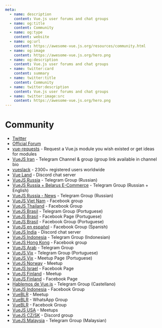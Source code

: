 ```yaml
---
meta:
  - name: description
    content: Vue.js user forums and chat groups
  - name: og:title
    content: Community
  - name: og:type
    content: website
  - name: og:url
    content: https://awesome-vue.js.org/resources/community.html
  - name: og:image
    content: https://awesome-vue.js.org/hero.png
  - name: og:description
    content: Vue.js user forums and chat groups
  - name: twitter:card
    content: summary
  - name: twitter:title
    content: Community
  - name: twitter:description
    content: Vue.js user forums and chat groups
  - name: twitter:image:src
    content: https://awesome-vue.js.org/hero.png
---
```


# Community

- [Twitter](https://twitter.com/vuejs)
- [Official Forum](https://forum.vuejs.org/)
- [vue-requests](https://github.com/vuejs/vue-requests) - Request a Vue.js module you wish existed or get ideas for modules
- [VueJS Iran](https://telegram.me/vue_js) - Telegram Channel & group (group link available in channel bio
- [vueslack](https://vueslack.slack.com/) - 2300+ registered users worldwide
- [Vue Land](https://vue-land.js.org/) - Discord chat server
- [VueJS Russia](https://t.me/vuejs_ru) - Telegram Group (Russian)
- [VueJS Russia + Belarus E-Commerce](https://t.me/vue_commerce) - Telegram Group (Russian + English)
- [VueJS Russia - News](https://t.me/vue_russia) - Telegram Group (Russian)
- [VueJS Viet Nam](https://www.facebook.com/groups/vuejsvietnam/) - Facebook group
- [VueJS Thailand](https://www.facebook.com/groups/VuejsThailand/) - Facebook Group
- [VueJS Brasil](https://t.me/vuejsbrasil) - Telegram Group (Portuguese)
- [VueJS Brasil](https://www.facebook.com/vuejsbrasil/) - Facebook Page (Portuguese)
- [VueJS Brasil](https://www.facebook.com/groups/vuejsbr/) - Facebook Group (Portuguese)
- [VueJS en español](https://www.facebook.com/groups/vue.es/) - Facebook Group (Spanish)
- [VueJS India](https://goo.gl/mYXKUv) - Discord chat server
- [VueJS Indonesia](https://t.me/vuejsindonesia) - Telegram Group (Indonesian)
- [VueJS Hong Kong](https://www.facebook.com/groups/887185518120024) - Facebook group
- [VueJS Arab](https://t.me/vuejsarab) - Telegram Group
- [VueJS Vix](https://t.me/vuejsvix) - Telegram Group (Portuguese)
- [VueJS Vix](https://www.meetup.com/pt-BR/Vue-js-in-Vix/) - Meetup Page (Portuguese)
- [VueJS Norway](https://www.meetup.com/VueJS-Oslo/) - Meetup
- [VueJS Israel](https://www.facebook.com/officalVuejsIsrael/) - Facebook Page
- [VueJS Finland](https://www.meetup.com/vuejs-finland/) - Meetup
- [VueJS Finland](https://www.facebook.com/vuejsfinland/) - Facebook Page
- [Hablemos de Vue.js](https://t.me/vuejsEs) - Telegram Group (Castellano)
- [VueJS Indonesia](https://www.facebook.com/groups/1675298779418239/) - Facebook Group
- [VueBLR](https://www.meetup.com/vue-bangalore/) - Meetup
- [VueBLR](http://bit.ly/vueblr-whatsapp) - WhatsApp Group
- [VueBLR](https://www.facebook.com/groups/vue.blr/) - Facebook Group
- [VueJS USA](https://events.vuejs.org/meetups/#united-states) - Meetups
- [VueJS CZ/SK](https://discord.gg/mDr2z8V) - Discord group
- [VueJS Malaysia](https://t.me/vueMalaysia) - Telegram Group (Malaysian)
